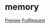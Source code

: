 # memory
[Preview](https://vitya63.github.io/memory/)
[PullRequest](https://github.com/vitya63/memory/pull/1/files)